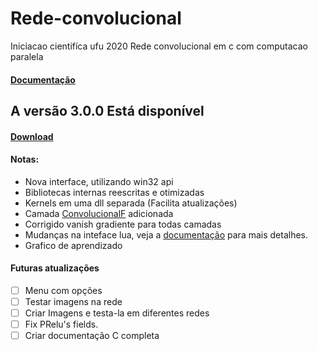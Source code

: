# Rede-convolucional
Iniciacao cientifíca ufu 2020
Rede convolucional em c com computacao paralela

#### [Documentação](https://xx220xx.github.io/Rede-convolucional/)

## A versão 3.0.0 Está disponível
#### [Download](https://github.com/Xx220xX/Rede-convolucional/releases)
#### Notas:
- Nova interface, utilizando win32 api
- Bibliotecas internas reescritas e otimizadas
- Kernels em uma dll separada (Facilita atualizações)
- Camada [ConvolucionalF](https://xx220xx.github.io/Rede-convolucional/) adicionada 
- Corrigido vanish gradiente para todas camadas
- Mudanças na inteface lua, veja a [documentação](https://xx220xx.github.io/Rede-convolucional/) para mais detalhes.
- Grafico de aprendizado 


#### Futuras atualizações

- [ ] Menu com opções
- [ ] Testar imagens na rede
- [ ] Criar Imagens e testa-la em diferentes redes
- [ ] Fix PRelu's fields.
- [ ] Criar documentação C completa
